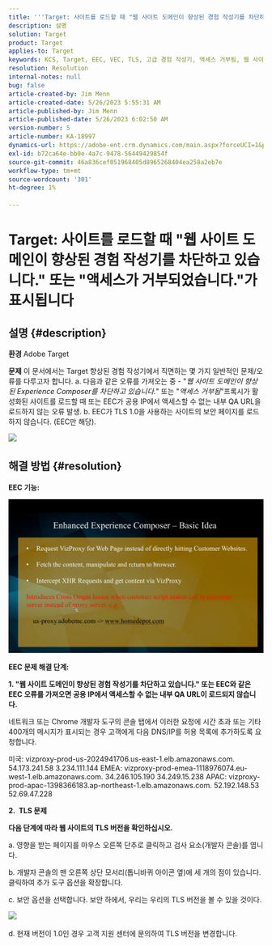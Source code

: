 ```yaml
---
title: '''Target: 사이트를 로드할 때 "웹 사이트 도메인이 향상된 경험 작성기를 차단하고 있습니다." 또는 "액세스가 거부되었습니다."'
description: 설명
solution: Target
product: Target
applies-to: Target
keywords: KCS, Target, EEC, VEC, TLS, 고급 경험 작성기, 액세스 거부됨, 웹 사이트 도메인, 차단, 문제 해결
resolution: Resolution
internal-notes: null
bug: false
article-created-by: Jim Menn
article-created-date: 5/26/2023 5:55:31 AM
article-published-by: Jim Menn
article-published-date: 5/26/2023 6:02:50 AM
version-number: 5
article-number: KA-18997
dynamics-url: https://adobe-ent.crm.dynamics.com/main.aspx?forceUCI=1&pagetype=entityrecord&etn=knowledgearticle&id=937954eb-89fb-ed11-8849-6045bd006295
exl-id: b72ca64e-bb0e-4a7c-9478-56449429854f
source-git-commit: 46a836cef051968405d8965268404ea258a2eb7e
workflow-type: tm+mt
source-wordcount: '301'
ht-degree: 1%

---
```


# Target: 사이트를 로드할 때 &quot;웹 사이트 도메인이 향상된 경험 작성기를 차단하고 있습니다.&quot; 또는 &quot;액세스가 거부되었습니다.&quot;가 표시됩니다

## 설명 {#description}


<b>환경</b>
Adobe Target

<b>문제</b>
이 문서에서는 Target 향상된 경험 작성기에서 직면하는 몇 가지 일반적인 문제/오류를 다루고자 합니다.
a. 다음과 같은 오류를 가져오는 중 - &quot;*웹 사이트 도메인이 향상된 Experience Composer를 차단하고 있습니다.*&quot; 또는 &quot;*액세스 거부됨*&quot;프록시가 활성화된 사이트를 로드할 때 또는 EEC가 공용 IP에서 액세스할 수 없는 내부 QA URL을 로드하지 않는 오류 발생.
b. EEC가 TLS 1.0을 사용하는 사이트의 보안 페이지를 로드하지 않습니다. (EEC만 해당).

![](https://adobe-ent.crm.dynamics.com/api/data/v9.0/msdyn_knowledgearticleimages%289163ac73-37ab-ec11-983f-000d3a349523%29/msdyn_blobfile/$value)


## 해결 방법 {#resolution}


<b>EEC 기능:</b>

![](assets/6ea1c39f-52ab-ec11-983f-000d3a3496ef.png)



<b>EEC 문제 해결 단계:</b>

<b>1. &quot;웹 사이트 도메인이 향상된 경험 작성기를 차단하고 있습니다.&quot; 또는 EEC와 같은 EEC 오류를 가져오면 공용 IP에서 액세스할 수 없는 내부 QA URL이 로드되지 않습니다.</b>

네트워크 또는 Chrome 개발자 도구의 콘솔 탭에서 이러한 요청에 시간 초과 또는 기타 400개의 메시지가 표시되는 경우 고객에게 다음 DNS/IP를 허용 목록에 추가하도록 요청합니다.

미국: vizproxy-prod-us-2024941706.us-east-1.elb.amazonaws.com.
54.173.241.58 3.234.111.144 EMEA: vizproxy-prod-emea-1118976074.eu-west-1.elb.amazonaws.com.
34.246.105.190 34.249.15.238 APAC: vizproxy-prod-apac-1398366183.ap-northeast-1.elb.amazonaws.com.
52.192.148.53 52.69.47.228



<b>2.  TLS 문제</b>

<b>다음 단계에 따라 웹 사이트의 TLS 버전을 확인하십시오.</b>

a. 영향을 받는 페이지를 마우스 오른쪽 단추로 클릭하고 검사 요소(개발자 콘솔)를 엽니다.

b. 개발자 콘솔의 맨 오른쪽 상단 모서리(톱니바퀴 아이콘 옆)에 세 개의 점이 있습니다. 클릭하여 추가 도구 옵션을 확장합니다.

c. 보안 옵션을 선택합니다. 보안 하에서, 우리는 우리의 TLS 버전을 볼 수 있을 것이다.

![](https://experienceleague.adobe.com/docs/target/assets/firefox_more_info_3.png?lang=en)

d. 현재 버전이 1.0인 경우 고객 지원 센터에 문의하여 TLS 버전을 변경합니다.
